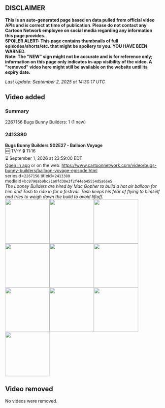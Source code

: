 ## DISCLAIMER
**This is an auto-generated page based on data pulled from official video APIs and is correct at time of publication. Please do not contact any Cartoon Network employee on social media regarding any information this page provides.**  
**SPOILER ALERT: This page contains thumbnails of full episodes/shorts/etc. that might be spoilery to you. YOU HAVE BEEN WARNED.**  
**Note: The "NEW" sign might not be accurate and is for reference only; information on this page only indicates in-app visibility of the video. A "removed" video here might still be available on the website until its expiry date.**  

_Last Update: September 2, 2025 at 14:30:17 UTC_
## Video added
### Summary
2267156 Bugs Bunny Builders: 1 (1 new)  
### 2413380
**Bugs Bunny Builders S02E27 - Balloon Voyage**  
🆕 TV-Y 🔒 11:16  
⌛ September 1, 2026 at 23:59:00 EDT  
[Open in app](https://cnvideo.sercomkc.org/redirector.html?type=cnapp&seriesid=1000000000093702&titleid=2413380&mediaid=bc8798ab9bc21a0fd30e3f2f44eb45554d5a66e5) or on the web: https://www.cartoonnetwork.com/video/bugs-bunny-builders/balloon-voyage-episode.html  
seriesid=`2267156` titleid=`2413380` mediaid=`bc8798ab9bc21a0fd30e3f2f44eb45554d5a66e5`  
_The Looney Builders are hired by Mac Gopher to build a hot air balloon for him and Tosh to ride in for a festival. Tosh keeps his fear of flying to himself and tries to weigh down the build to avoid liftoff._  
<a href="https://s3.amazonaws.com/cartoonorchestrator/2413380_001_1280x720.jpg"><img src="https://s3.amazonaws.com/cartoonorchestrator/2413380_001_640x360.jpg" height="144px" /></a><a href="https://s3.amazonaws.com/cartoonorchestrator/2413380_002_1280x720.jpg"><img src="https://s3.amazonaws.com/cartoonorchestrator/2413380_002_640x360.jpg" height="144px" /></a><a href="https://s3.amazonaws.com/cartoonorchestrator/2413380_003_1280x720.jpg"><img src="https://s3.amazonaws.com/cartoonorchestrator/2413380_003_640x360.jpg" height="144px" /></a><a href="https://s3.amazonaws.com/cartoonorchestrator/2413380_004_1280x720.jpg"><img src="https://s3.amazonaws.com/cartoonorchestrator/2413380_004_640x360.jpg" height="144px" /></a><a href="https://s3.amazonaws.com/cartoonorchestrator/2413380_005_1280x720.jpg"><img src="https://s3.amazonaws.com/cartoonorchestrator/2413380_005_640x360.jpg" height="144px" /></a><a href="https://s3.amazonaws.com/cartoonorchestrator/2413380_006_1280x720.jpg"><img src="https://s3.amazonaws.com/cartoonorchestrator/2413380_006_640x360.jpg" height="144px" /></a><a href="https://s3.amazonaws.com/cartoonorchestrator/2413380_007_1280x720.jpg"><img src="https://s3.amazonaws.com/cartoonorchestrator/2413380_007_640x360.jpg" height="144px" /></a><a href="https://s3.amazonaws.com/cartoonorchestrator/2413380_008_1280x720.jpg"><img src="https://s3.amazonaws.com/cartoonorchestrator/2413380_008_640x360.jpg" height="144px" /></a><a href="https://s3.amazonaws.com/cartoonorchestrator/2413380_009_1280x720.jpg"><img src="https://s3.amazonaws.com/cartoonorchestrator/2413380_009_640x360.jpg" height="144px" /></a><a href="https://s3.amazonaws.com/cartoonorchestrator/2413380_010_1280x720.jpg"><img src="https://s3.amazonaws.com/cartoonorchestrator/2413380_010_640x360.jpg" height="144px" /></a>
## Video removed
No videos were removed.  
